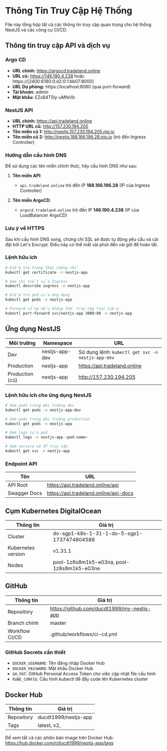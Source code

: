 # Thông Tin Truy Cập Hệ Thống

File này tổng hợp tất cả các thông tin truy cập quan trọng cho hệ thống NestJS và các công cụ CI/CD.

## Thông tin truy cập API và dịch vụ

### Argo CD

- **URL chính:** https://argocd.tradeland.online
- **URL cũ:** https://146.190.4.238 hoặc https://[2400:6180:0:d2:0:1:bb07:8000]
- **URL Dự phòng:** https://localhost:8080 (qua port-forward)
- **Tài khoản:** admin
- **Mật khẩu:** EZx84T5ly-uMfeVb

### NestJS API

- **URL chính:** https://api.tradeland.online
- **HTTP URL cũ:** http://157.230.194.205
- **Tên miền cũ 1:** http://nestjs.157.230.194.205.nip.io
- **Tên miền cũ 2:** http://nestjs.188.166.196.28.nip.io (trỏ đến Ingress Controller)

### Hướng dẫn cấu hình DNS

Để sử dụng các tên miền chính thức, hãy cấu hình DNS như sau:

1. **Tên miền API**:

   - `api.tradeland.online` trỏ đến IP **188.166.196.28** (IP của Ingress Controller)

2. **Tên miền ArgoCD**:
   - `argocd.tradeland.online` trỏ đến IP **146.190.4.238** (IP của LoadBalancer ArgoCD)

### Lưu ý về HTTPS

Sau khi cấu hình DNS xong, chứng chỉ SSL sẽ được tự động yêu cầu và cài đặt bởi Let's Encrypt. Điều này có thể mất vài phút đến vài giờ để hoàn tất.

### Lệnh hữu ích

```bash
# Kiểm tra trạng thái chứng chỉ
kubectl get certificate -n nestjs-app

# Xem chi tiết của Ingress
kubectl describe ingress -n nestjs-app

# Kiểm tra pod của ứng dụng
kubectl get pods -n nestjs-app

# Forward cổng nếu không thể truy cập trực tiếp
kubectl port-forward svc/nestjs-app 3000:80 -n nestjs-app
```

## Ứng dụng NestJS

| Môi trường      | Namespace      | URL                                               |
| --------------- | -------------- | ------------------------------------------------- |
| Dev             | nestjs-app-dev | Sử dụng lệnh: `kubectl get svc -n nestjs-app-dev` |
| Production      | nestjs-app     | https://api.tradeland.online                      |
| Production (cũ) | nestjs-app     | http://157.230.194.205                            |

### Lệnh hữu ích cho ứng dụng NestJS

```bash
# Xem pods trong môi trường dev
kubectl get pods -n nestjs-app-dev

# Xem pods trong môi trường production
kubectl get pods -n nestjs-app

# Xem logs của pod
kubectl logs -n nestjs-app <pod-name>

# Xem service và IP truy cập
kubectl get svc -n nestjs-app
```

### Endpoint API

| Tên          | URL                                   |
| ------------ | ------------------------------------- |
| API Root     | https://api.tradeland.online/api      |
| Swagger Docs | https://api.tradeland.online/api-docs |

## Cụm Kubernetes DigitalOcean

| Thông tin          | Giá trị                                    |
| ------------------ | ------------------------------------------ |
| Cluster            | do-sgp1-k8s-1-31-1-do-5-sgp1-1737474804586 |
| Kubernetes version | v1.31.1                                    |
| Nodes              | pool-1z8s8m1k5-e03na, pool-1z8s8m1k5-e03ne |

## GitHub

| Thông tin      | Giá trị                                    |
| -------------- | ------------------------------------------ |
| Repository     | https://github.com/ducdt1999/my-nestjs-app |
| Branch chính   | master                                     |
| Workflow CI/CD | .github/workflows/ci-cd.yml                |

### GitHub Secrets cần thiết

- `DOCKER_USERNAME`: Tên đăng nhập Docker Hub
- `DOCKER_PASSWORD`: Mật khẩu Docker Hub
- `GH_PAT`: GitHub Personal Access Token cho việc cập nhật file cấu hình
- `KUBE_CONFIG`: Cấu hình kubectl để đẩy code lên Kubernetes cluster

## Docker Hub

| Thông tin  | Giá trị                  |
| ---------- | ------------------------ |
| Repository | ducdt1999/nestjs-app     |
| Tags       | latest, v2, <commit-sha> |

Để xem tất cả các phiên bản image trên Docker Hub: https://hub.docker.com/r/ducdt1999/nestjs-app/tags
